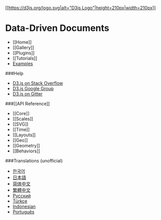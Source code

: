  [[[https://d3js.org/logo.svg|alt="D3js Logo"|height=210px|width=210px]]](https://d3js.org)

Data-Driven Documents
===============

- [[Home]]
- [[Gallery]]
- [[Plugins]]
- [[Tutorials]]
- [Examples](http://bl.ocks.org/mbostock)

###Help
- [D3.js on Stack Overflow](http://stackoverflow.com/questions/tagged/d3.js)
- [D3.js Google Group](http://groups.google.com/group/d3-js)
- [D3.js on Gitter](https://gitter.im/mbostock/d3)

###[[API Reference]]
- [[Core]]
- [[Scales]]
- [[SVG]]
- [[Time]]
- [[Layouts]]
- [[Geo]]
- [[Geometry]]
- [[Behaviors]]

###Translations (unofficial)
- [한국어](/zziuni/d3/wiki)
- [日本語](/mbostock/d3/wiki/JP-Home)
- [简体中文](/mbostock/d3/wiki/CN-Home)
- [繁體中文](/mbostock/d3/wiki/TW-Home)
- [Русский](/mbostock/d3/wiki/API-Reference-\(русскоязычная-версия\))
- [Türkçe](/ahmetkurnaz/d3/wiki)
- [Indonesian](/widiantonugroho/d3/wiki)
- [Português](/jeanbauer/d3/wiki)